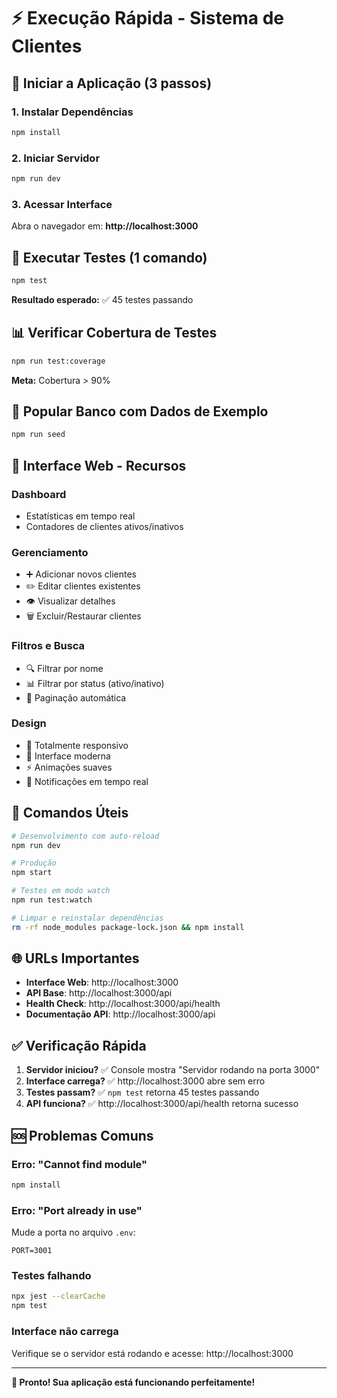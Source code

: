 # ⚡ Execução Rápida - Sistema de Clientes

## 🚀 Iniciar a Aplicação (3 passos)

### 1. Instalar Dependências
```bash
npm install
```

### 2. Iniciar Servidor
```bash
npm run dev
```

### 3. Acessar Interface
Abra o navegador em: **http://localhost:3000**

## 🧪 Executar Testes (1 comando)

```bash
npm test
```

**Resultado esperado:** ✅ 45 testes passando

## 📊 Verificar Cobertura de Testes

```bash
npm run test:coverage
```

**Meta:** Cobertura > 90%

## 🌱 Popular Banco com Dados de Exemplo

```bash
npm run seed
```

## 📱 Interface Web - Recursos

### **Dashboard**
- Estatísticas em tempo real
- Contadores de clientes ativos/inativos

### **Gerenciamento**
- ➕ Adicionar novos clientes
- ✏️ Editar clientes existentes
- 👁️ Visualizar detalhes
- 🗑️ Excluir/Restaurar clientes

### **Filtros e Busca**
- 🔍 Filtrar por nome
- 📊 Filtrar por status (ativo/inativo)
- 📄 Paginação automática

### **Design**
- 📱 Totalmente responsivo
- 🎨 Interface moderna
- ⚡ Animações suaves
- 🔔 Notificações em tempo real

## 🔧 Comandos Úteis

```bash
# Desenvolvimento com auto-reload
npm run dev

# Produção
npm start

# Testes em modo watch
npm run test:watch

# Limpar e reinstalar dependências
rm -rf node_modules package-lock.json && npm install
```

## 🌐 URLs Importantes

- **Interface Web**: http://localhost:3000
- **API Base**: http://localhost:3000/api
- **Health Check**: http://localhost:3000/api/health
- **Documentação API**: http://localhost:3000/api

## ✅ Verificação Rápida

1. **Servidor iniciou?** ✅ Console mostra "Servidor rodando na porta 3000"
2. **Interface carrega?** ✅ http://localhost:3000 abre sem erro
3. **Testes passam?** ✅ `npm test` retorna 45 testes passando
4. **API funciona?** ✅ http://localhost:3000/api/health retorna sucesso

## 🆘 Problemas Comuns

### **Erro: "Cannot find module"**
```bash
npm install
```

### **Erro: "Port already in use"**
Mude a porta no arquivo `.env`:
```
PORT=3001
```

### **Testes falhando**
```bash
npx jest --clearCache
npm test
```

### **Interface não carrega**
Verifique se o servidor está rodando e acesse: http://localhost:3000

---

**🎉 Pronto! Sua aplicação está funcionando perfeitamente!**
